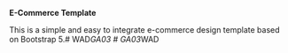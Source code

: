 **E-Commerce Template**

This is a simple and easy to integrate e-commerce design template based on Bootstrap 5.#   W A D _ G A 0 3  
 #   G A 0 3 _ W A D  
 